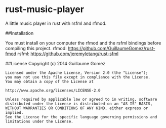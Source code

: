 rust-music-player
=================

A little music player in rust with rsfml and rfmod.

##Installation

You must install on your computer the rfmod and the rsfml bindings before compiling this project.
rfmod: https://github.com/GuillaumeGomez/rust-fmod
rsfml: https://github.com/jeremyletang/rust-sfml

##License
	Copyright (c) 2014 Guillaume Gomez

	Licensed under the Apache License, Version 2.0 (the "License");
	you may not use this file except in compliance with the License.
	You may obtain a copy of the License at

	http://www.apache.org/licenses/LICENSE-2.0

	Unless required by applicable law or agreed to in writing, software
	distributed under the License is distributed on an "AS IS" BASIS,
	WITHOUT WARRANTIES OR CONDITIONS OF ANY KIND, either express or implied.
	See the License for the specific language governing permissions and
	limitations under the License.